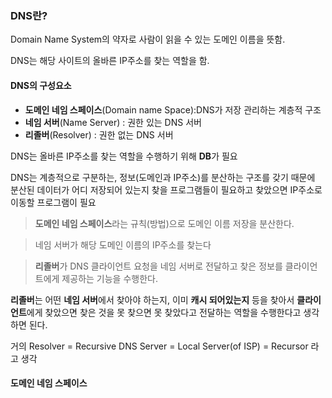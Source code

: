 ### DNS란?
Domain Name System의 약자로 사람이 읽을 수 있는 도메인 이름을 뜻함.

DNS는 해당 사이트의 올바른 IP주소를 찾는 역할을 함.



#### DNS의 구성요소
- **도메인 네임 스페이스**(Domain name Space):DNS가 저장 관리하는 계층적 구조
- **네임 서버**(Name Server) : 권한 있는 DNS 서버
- **리졸버**(Resolver) : 권한 없는 DNS 서버

DNS는 올바른 IP주소를 찾는 역할을 수행하기 위해 **DB**가 필요

DNS는 계층적으로 구분하는, 정보(도메인과 IP주소)를 분산하는 구조를 갖기 때문에
분산된 데이터가 어디 저장되어 있는지 찾을 프로그램들이 필요하고 찾았으면 IP주소로 이동할 프로그램이 필요

> **도메인 네임 스페이스**라는 규칙(방법)으로 도메인 이름 저장을 분산한다.

> 네임 서버가 해당 도메인 이름의 IP주소를 찾는다

>**리졸버**가 DNS 클라이언트 요청을 네임 서버로 전달하고 찾은 정보를 클라이언트에게 제공하는 기능을 수행한다.


**리졸버**는 어떤 **네임 서버**에서 찾아야 하는지, 이미 **캐시 되어있는지** 등을 찾아서 **클라이언트**에게 찾았으면 찾은 것을 못 찾으면 못 찾았다고 전달하는 역할을 수행한다고 생각하면 된다.

거의 Resolver = Recursive DNS Server = Local Server(of ISP) = Recursor 라고 생각

#### 도메인 네임 스페이스
